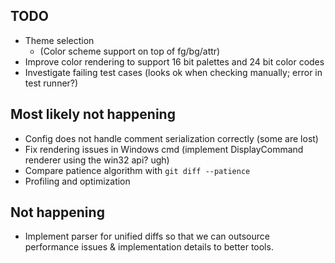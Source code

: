 TODO
----
* Theme selection
  * (Color scheme support on top of fg/bg/attr)
* Improve color rendering to support 16 bit palettes and 24 bit color codes
* Investigate failing test cases (looks ok when checking manually; error in test runner?)

Most likely not happening
-------------------------
* Config does not handle comment serialization correctly (some are lost)
* Fix rendering issues in Windows cmd (implement DisplayCommand renderer using the win32 api? ugh)
* Compare patience algorithm with `git diff --patience`
* Profiling and optimization

Not happening
-------------
* Implement parser for unified diffs so that we can outsource performance issues & implementation
  details to better tools.